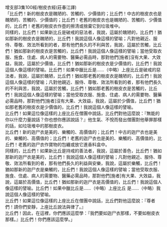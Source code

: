 增支部3集100經/樹皮衣經(莊春江譯)  
「比丘們！新的樹皮衣是醜陋的、苦觸的、少價值的；比丘們！中古的樹皮衣也是醜陋的、苦觸的、少價值的；比丘們！老舊的樹皮衣也是醜陋的、苦觸的、少價值的，比丘們！老舊的樹皮衣作壺的擦清或捨棄它到垃圾堆中。  
同樣的，比丘們！如果新比丘是破戒的惡法者，我說，這屬於醜陋的，比丘們！猶如那新的樹皮衣是醜陋的，比丘們！我說這個人像這樣的譬喻；凡對他親近、服侍、尊敬、效法所看到的者，那有他們長久的不利與苦，我說，這屬於苦觸，比丘們！猶如那新的樹皮衣是苦觸的，比丘們！我說這個人像這樣的譬喻；當他受取衣服、施食、住處、病人的需要物、醫藥必需品時，那對他們[施者]沒有大果、大效益，我說，這屬於少價值，比丘們！猶如那新的樹皮衣是少價值的，比丘們！我說這個人像這樣的譬喻。比丘們！如果中臘比丘是……（中略）上座比丘是破戒的惡法者，我說，這屬於醜陋，比丘們！猶如那老舊的樹皮衣是醜陋的，比丘們！我說這個人像這樣的譬喻；凡對他親近、服侍、尊敬、效法所看到的者，那有他們長久的不利與苦，我說，這屬於苦觸，比丘們！猶如那老舊的樹皮衣是苦觸的，比丘們！我說這個人像這樣的譬喻；當他受取衣服、施食、住處、病人的需要物、醫藥必需品時，那對他們[施者]沒有大果、大效益，我說，這屬於少價值，比丘們！猶如那老舊的樹皮衣是少價值的，比丘們！我說這個人像這樣的譬喻。  
比丘們！如果這位像這樣的上座比丘在僧團中說話，比丘們對他這麼說：『無能的你以什麼力量說話？你也想你應該說話？』他生氣、不悅而發出僧團對他舉罪那樣的話，如垃圾堆中的那樹皮衣。  
比丘們！新的迦尸衣是美的、樂觸的、高價值的；比丘們！中古的迦尸衣也是美的、樂觸的、高價值的；比丘們！老舊的迦尸衣也是美的、樂觸的、高價值的，比丘們！老舊的迦尸衣作寶物的包纏或放它進香料盒中。  
同樣的，比丘們！如果新比丘是持戒的善法者，我說，這屬於善色，比丘們！猶如那新的迦尸衣是美的，比丘們！我說這個人像這樣的譬喻；凡對他親近、服侍、尊敬、效法所看到的者，那有他們長久的利益與安樂，我說，這屬於樂觸，比丘們！猶如那新的迦尸衣是樂觸的，比丘們！我說這個人像這樣的譬喻；當他受取衣服、施食、住處、病人的需要物、醫藥必需品時，那對他們[施者]有大果、大效益，我說，這屬於高價值，比丘們！猶如那新的迦尸衣是高價值的，比丘們！我說這個人像這樣的譬喻。比丘們！如果中臘比丘是……（中略）上座比丘 是……（中略）我說這個人像這樣的譬喻。  
比丘們！如果這位像這樣的上座比丘在僧團中說話，比丘們對他這麼說：『尊者們！請你們安靜，上座比丘說法與律了。』  
比丘們！因此，在這裡，你們應該這麼學：『我們要如迦尸衣那樣，不要如樹皮衣那樣。』比丘們！你們應該這麼學。」  
  
  
